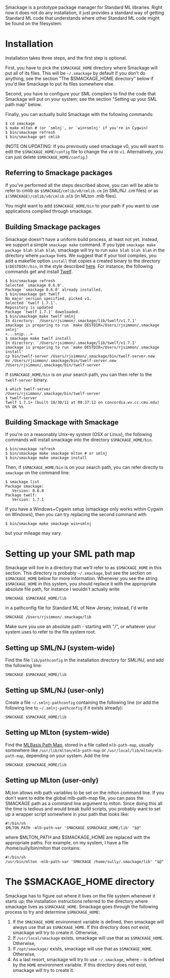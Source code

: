 Smackage is a prototype package manager for Standard ML libraries. Right now 
it does not do any installation, it just provides a standard way of getting
Standard ML code that understands where other Standard ML code might be found
on the filesystem.

Installation
============
Installation takes three steps, and the first step is optional.

First, you have to pick the `$SMACKAGE_HOME` directory where Smackage will put
all of its files. This will be `~/.smackage` by default if you don't do
anything; see the section "The $SMACKAGE_HOME directory" below if you'd like
Smackage to put its files somewhere else.

Second, you have to configure your SML compilers to find the code that
Smackage will put on your system; see the section "Setting up your SML path
map" below.

Finally, you can actually build Smackage with the following commands:

    $ cd smackage
    $ make mlton # (or `smlnj', or `win+smlnj' if you're in Cygwin)
    $ bin/smackage refresh
    $ bin/smackage get cmlib

(NOTE ON UPDATING: If you previously used smackage v0, you will want to edit
the `$SMACKAGE_HOME/config` file to change the `v0` to `v1`. Alternatively,
you can just delete `$SMACKAGE_HOME/config`.)

Referring to Smackage packages
------------------------------
If you've performed all the steps described above, you can will be able to 
refer to cmlib as `$SMACKAGE/cmlib/v0/cmlib.cm` (in SML/NJ .cm files) or as 
`$(SMACKAGE)/cmlib/v0/cmlib.mlb` (in MLton .mlb files).

You might want to add `$SMACKAGE_HOME/bin` to your path if you want to use 
applications compiled through smackage.

Building Smackage packages
--------------------------
Smackage doesn't have a uniform build process, at least not yet. Instead, we
support a simple `smackage make` command. If you type 
`smackage make package blah blah blah`, smackage will try to run 
`make blah blah blah` in the directory where `package` lives. We suggest that
if your tool compiles, you add a makefile option `install` that copies a 
created binary to the directory `$(DESTDIR)/bin`, in the style
described [here](http://www.gnu.org/prep/standards/html_node/DESTDIR.html). 
For instance, the following commands get and install [Twelf](http://twelf.org).

    $ bin/smackage refresh
    Selected `smackage 0.6.0'.
    Package `smackage 0.6.0' already installed.
    $ bin/smackage get twelf
    No major version specified, picked v1.
    Selected `twelf 1.7.1'.
    Repository is updated
    Package `twelf 1.7.1' downloaded.
    $ bin/smackage make twelf smlnj
    In directory: `/Users/rjsimmon/.smackage/lib/twelf/v1.7.1'
    smackage is preparing to run `make DESTDIR=/Users/rjsimmon/.smackage smlnj'
    <...snip...>
    $ smackage make twelf install
    In directory: `/Users/rjsimmon/.smackage/lib/twelf/v1.7.1'
    smackage is preparing to run `make DESTDIR=/Users/rjsimmon/.smackage install'
    cp bin/twelf-server /Users/rjsimmon/.smackage/bin/twelf-server.new
    mv /Users/rjsimmon/.smackage/bin/twelf-server.new /Users/rjsimmon/.smackage/bin/twelf-server

If `$SMACKAGE_HOME/bin` is on your search path, you can then refer to the
`twelf-server` binary.

    $ which twelf-server
    /Users/rjsimmon/.smackage/bin/twelf-server
    $ twelf-server
    Twelf 1.7.1+ (built 10/30/11 at 00:37:12 on concordia.wv.cc.cmu.edu)
    %% OK %%

Building Smackage with Smackage
-------------------------------
If you're on a reasonably Unix-ey system (OSX or Linux), the following 
commands will install smackage into the directory `$SMACKAGE_HOME/bin`.

    $ bin/smackage refresh
    $ bin/smackage make smackage mlton # or smlnj
    $ bin/smackage make smackage install

Then, if `$SMACKAGE_HOME/bin` is on your search path, you can refer 
directly to `smackage` on the command line:

    $ smackage list
    Package smackage:
       Version: 0.6.0
    Package twelf:
       Version: 1.7.1

If you have a Windows+Cygwin setup (smackage only works within Cygwin on
Windows), then you can try replacing the second command with 

    $ bin/smackage make smackage win+smlnj

but your mileage may vary.

Setting up your SML path map
============================
Smackage will live in a directory that we'll refer to
as `$SMACKAGE_HOME` in this section. This directory is probably 
`~/.smackage`, but see the section on `$SMACKAGE_HOME` below for more 
information. Whenever you see the string `$SMACKAGE_HOME` in this system, you 
should replace it with the appropriate absolute file path, for instance I 
wouldn't actually write

    SMACKAGE $SMACKAGE_HOME/lib

in a pathconfig file for Standard ML of New Jersey; instead, I'd write 

    SMACKAGE /Users/rjsimmon/.smackage/lib

Make sure you use an absolute path - starting with "/", or whatever your system
uses to refer to the file system root.

Setting up SML/NJ (system-wide)
-------------------------------
Find the file `lib/pathconfig` in the installation directory for SML/NJ, and 
add the following line:
  
    SMACKAGE $SMACKAGE_HOME/lib

Setting up SML/NJ (user-only)
-----------------------------
Create a file `~/.smlnj-pathconfig` containing the following line (or add
the following line to `~/.smlnj-pathconfig` if it exists already):

    SMACKAGE $SMACKAGE_HOME/lib

Setting up MLton (system-wide)
------------------------------
Find the [MLBasis Path Map](http://mlton.org/MLBasisPathMap), stored
in a file called `mlb-path-map`, usually somewhere like 
`/usr/lib/mlton/mlb-path-map` or 
`/usr/local/lib/mlton/mlb-path-map`, depending on your system. Add the line

    SMACKAGE $SMACKAGE_HOME/lib

Setting up MLton (user-only)
------------------------
MLton allows mlb path variables to be set on the mlton command
line. If you don't want to edite the global mlb-path-map file, you
can pass the SMACKAGE path as a command line argument to mlton. Since
doing this all the time is tedious and would break build scripts, you
probably want to set up a wrapper script somewhere in your path that
looks like:

    #!/bin/sh
    $MLTON_PATH -mlb-path-var 'SMACKAGE $SMACKAGE_HOME/lib' "$@"

where $MLTON_PATH and $SMACKAGE_HOME are replaced with the appropriate
paths. For example, on my system, I have a file /home/sully/bin/mlton
that contains:

    #!/bin/sh
    /usr/bin/mlton -mlb-path-var 'SMACKAGE /home/sully/.smackage/lib' "$@"

The $SMACKAGE_HOME directory
============================
Smackage has to figure out where it lives on the file system whenever it
starts up; the installation instructions referred to the directory where
smackage lives as `$SMACKAGE_HOME`. Smackage goes through the following process
to try and determine `$SMACKAGE_HOME`:

 1. If the `SMACKAGE_HOME` environment variable is defined, then smackage will
    always use that as `$SMACKAGE_HOME`. If this directory does not 
    exist, smackage will try to create it. Otherwise,
 2. If `/usr/local/smackage` exists, smackage will use that as
    `$SMACKAGE_HOME`. Otherwise,
 3. If `/opt/smackage/` exists, smackage will use that as
    `$SMACKAGE_HOME`. Otherwise,
 4. As a last resort, smackage will try to use `~/.smackage`, where `~` is 
    defined by the `HOME` environment variable. If this directory does not 
    exist, smackage will try to create it. 

